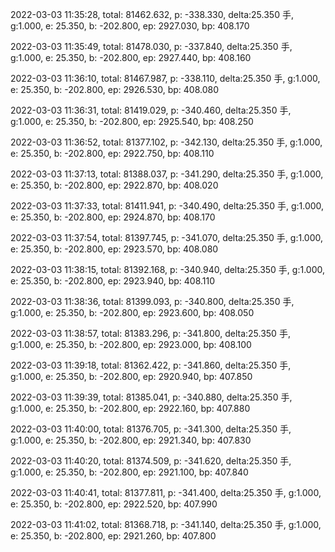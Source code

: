 2022-03-03 11:35:28, total: 81462.632, p: -338.330, delta:25.350 手, g:1.000, e: 25.350, b: -202.800, ep: 2927.030, bp: 408.170

2022-03-03 11:35:49, total: 81478.030, p: -337.840, delta:25.350 手, g:1.000, e: 25.350, b: -202.800, ep: 2927.440, bp: 408.160

2022-03-03 11:36:10, total: 81467.987, p: -338.110, delta:25.350 手, g:1.000, e: 25.350, b: -202.800, ep: 2926.530, bp: 408.080

2022-03-03 11:36:31, total: 81419.029, p: -340.460, delta:25.350 手, g:1.000, e: 25.350, b: -202.800, ep: 2925.540, bp: 408.250

2022-03-03 11:36:52, total: 81377.102, p: -342.130, delta:25.350 手, g:1.000, e: 25.350, b: -202.800, ep: 2922.750, bp: 408.110

2022-03-03 11:37:13, total: 81388.037, p: -341.290, delta:25.350 手, g:1.000, e: 25.350, b: -202.800, ep: 2922.870, bp: 408.020

2022-03-03 11:37:33, total: 81411.941, p: -340.490, delta:25.350 手, g:1.000, e: 25.350, b: -202.800, ep: 2924.870, bp: 408.170

2022-03-03 11:37:54, total: 81397.745, p: -341.070, delta:25.350 手, g:1.000, e: 25.350, b: -202.800, ep: 2923.570, bp: 408.080

2022-03-03 11:38:15, total: 81392.168, p: -340.940, delta:25.350 手, g:1.000, e: 25.350, b: -202.800, ep: 2923.940, bp: 408.110

2022-03-03 11:38:36, total: 81399.093, p: -340.800, delta:25.350 手, g:1.000, e: 25.350, b: -202.800, ep: 2923.600, bp: 408.050

2022-03-03 11:38:57, total: 81383.296, p: -341.800, delta:25.350 手, g:1.000, e: 25.350, b: -202.800, ep: 2923.000, bp: 408.100

2022-03-03 11:39:18, total: 81362.422, p: -341.860, delta:25.350 手, g:1.000, e: 25.350, b: -202.800, ep: 2920.940, bp: 407.850

2022-03-03 11:39:39, total: 81385.041, p: -340.880, delta:25.350 手, g:1.000, e: 25.350, b: -202.800, ep: 2922.160, bp: 407.880

2022-03-03 11:40:00, total: 81376.705, p: -341.300, delta:25.350 手, g:1.000, e: 25.350, b: -202.800, ep: 2921.340, bp: 407.830

2022-03-03 11:40:20, total: 81374.509, p: -341.620, delta:25.350 手, g:1.000, e: 25.350, b: -202.800, ep: 2921.100, bp: 407.840

2022-03-03 11:40:41, total: 81377.811, p: -341.400, delta:25.350 手, g:1.000, e: 25.350, b: -202.800, ep: 2922.520, bp: 407.990

2022-03-03 11:41:02, total: 81368.718, p: -341.140, delta:25.350 手, g:1.000, e: 25.350, b: -202.800, ep: 2921.260, bp: 407.800